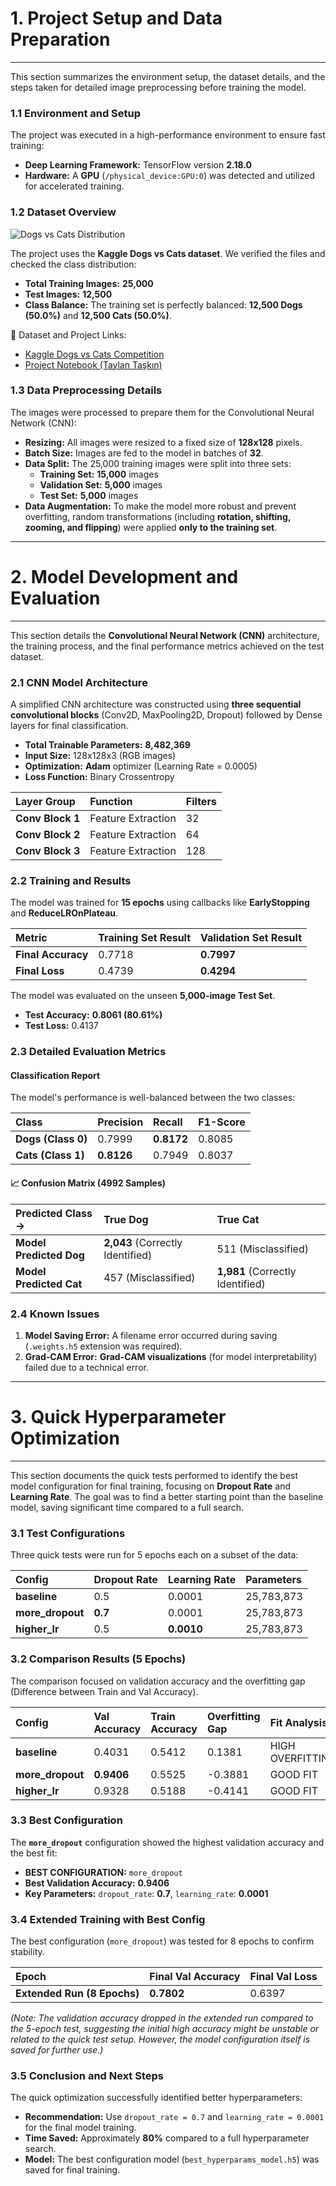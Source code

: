 # 1. Project Setup and Data Preparation

---

This section summarizes the environment setup, the dataset details, and the steps taken for detailed image preprocessing before training the model.

### 1.1 Environment and Setup

The project was executed in a high-performance environment to ensure fast training:

* **Deep Learning Framework:** TensorFlow version **2.18.0**
* **Hardware:** A **GPU** (`/physical_device:GPU:0`) was detected and utilized for accelerated training.

### 1.2 Dataset Overview
![Dogs vs Cats Distribution](images/Distribution.jpg)

The project uses the **Kaggle Dogs vs Cats dataset**. We verified the files and checked the class distribution:

* **Total Training Images:** **25,000**
* **Test Images:** **12,500**
* **Class Balance:** The training set is perfectly balanced: **12,500 Dogs (50.0%)** and **12,500 Cats (50.0%)**.

📌 Dataset and Project Links:  
- [Kaggle Dogs vs Cats Competition](https://www.kaggle.com/c/dogs-vs-cats)  
- [Project Notebook (Taylan Taşkın)](https://www.kaggle.com/code/taylantakn/dogs-vs-cats-classification-project/edit/run/264017772)

### 1.3 Data Preprocessing Details

The images were processed to prepare them for the Convolutional Neural Network (CNN):

* **Resizing:** All images were resized to a fixed size of **128x128** pixels.
* **Batch Size:** Images are fed to the model in batches of **32**.
* **Data Split:** The 25,000 training images were split into three sets:
    * **Training Set:** **15,000** images
    * **Validation Set:** **5,000** images
    * **Test Set:** **5,000** images
* **Data Augmentation:** To make the model more robust and prevent overfitting, random transformations (including **rotation, shifting, zooming, and flipping**) were applied **only to the training set**.

---

# 2. Model Development and Evaluation

---

This section details the **Convolutional Neural Network (CNN)** architecture, the training process, and the final performance metrics achieved on the test dataset.

### 2.1 CNN Model Architecture

A simplified CNN architecture was constructed using **three sequential convolutional blocks** (Conv2D, MaxPooling2D, Dropout) followed by Dense layers for final classification.

* **Total Trainable Parameters:** **8,482,369**
* **Input Size:** 128x128x3 (RGB images)
* **Optimization:** **Adam** optimizer (Learning Rate = 0.0005)
* **Loss Function:** Binary Crossentropy

| Layer Group | Function | Filters |
| :--- | :--- | :--- |
| **Conv Block 1** | Feature Extraction | 32 |
| **Conv Block 2** | Feature Extraction | 64 |
| **Conv Block 3** | Feature Extraction | 128 |

### 2.2 Training and Results

The model was trained for **15 epochs** using callbacks like **EarlyStopping** and **ReduceLROnPlateau**.

| Metric | Training Set Result | Validation Set Result |
| :--- | :--- | :--- |
| **Final Accuracy** | 0.7718 | **0.7997** |
| **Final Loss** | 0.4739 | **0.4294** |

The model was evaluated on the unseen **5,000-image Test Set**.

* **Test Accuracy:** **0.8061 (80.61%)**
* **Test Loss:** 0.4137

### 2.3 Detailed Evaluation Metrics

#### Classification Report

The model's performance is well-balanced between the two classes:

| Class | Precision | Recall | F1-Score |
| :--- | :--- | :--- | :--- |
| **Dogs (Class 0)** | 0.7999 | **0.8172** | 0.8085 |
| **Cats (Class 1)** | **0.8126** | 0.7949 | 0.8037 |

#### 📈 Confusion Matrix (4992 Samples)

| Predicted Class → | **True Dog** | **True Cat** |
| :--- | :--- | :--- |
| **Model Predicted Dog** | **2,043** (Correctly Identified) | 511 (Misclassified) |
| **Model Predicted Cat** | 457 (Misclassified) | **1,981** (Correctly Identified) |

### 2.4 Known Issues

1.  **Model Saving Error:** A filename error occurred during saving (`.weights.h5` extension was required).
2.  **Grad-CAM Error:** **Grad-CAM visualizations** (for model interpretability) failed due to a technical error.

---

# 3. Quick Hyperparameter Optimization

---

This section documents the quick tests performed to identify the best model configuration for final training, focusing on **Dropout Rate** and **Learning Rate**. The goal was to find a better starting point than the baseline model, saving significant time compared to a full search.

### 3.1 Test Configurations

Three quick tests were run for 5 epochs each on a subset of the data:

| Config | Dropout Rate | Learning Rate | Parameters |
| :--- | :--- | :--- | :--- |
| **baseline** | 0.5 | 0.0001 | 25,783,873 |
| **more_dropout** | **0.7** | 0.0001 | 25,783,873 |
| **higher_lr** | 0.5 | **0.0010** | 25,783,873 |

### 3.2 Comparison Results (5 Epochs)

The comparison focused on validation accuracy and the overfitting gap (Difference between Train and Val Accuracy).

| Config | Val Accuracy | Train Accuracy | Overfitting Gap | Fit Analysis |
| :--- | :--- | :--- | :--- | :--- |
| **baseline** | 0.4031 | 0.5412 | 0.1381 | HIGH OVERFITTING |
| **more_dropout** | **0.9406** | 0.5525 | -0.3881 | GOOD FIT |
| **higher_lr** | 0.9328 | 0.5188 | -0.4141 | GOOD FIT |

### 3.3 Best Configuration

The **`more_dropout`** configuration showed the highest validation accuracy and the best fit:

* **BEST CONFIGURATION:** `more_dropout`
* **Best Validation Accuracy:** **0.9406**
* **Key Parameters:** `dropout_rate`: **0.7**, `learning_rate`: **0.0001**

### 3.4 Extended Training with Best Config

The best configuration (`more_dropout`) was tested for 8 epochs to confirm stability.

| Epoch | Final Val Accuracy | Final Val Loss |
| :--- | :--- | :--- |
| **Extended Run (8 Epochs)** | **0.7802** | 0.6397 |

*(Note: The validation accuracy dropped in the extended run compared to the 5-epoch test, suggesting the initial high accuracy might be unstable or related to the quick test setup. However, the model configuration itself is saved for further use.)*

### 3.5 Conclusion and Next Steps

The quick optimization successfully identified better hyperparameters:

* **Recommendation:** Use `dropout_rate = 0.7` and `learning_rate = 0.0001` for the final model training.
* **Time Saved:** Approximately **80%** compared to a full hyperparameter search.
* **Model:** The best configuration model (`best_hyperparams_model.h5`) was saved for final training.
